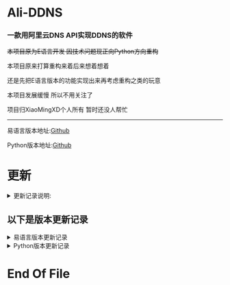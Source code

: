 # Ali-DDNS
### 一款用阿里云DNS API实现DDNS的软件

~~本项目原为E语言开发 因技术问题现正向Python方向重构~~

本项目原来打算重构来着后来想着想着

还是先把E语言版本的功能实现出来再考虑重构之类的玩意

本项目发展缓慢 所以不用关注了

项目归XiaoMingXD个人所有 暂时还没人帮忙

-----
易语言版本地址:[Github](https://github.com/XiaoMingXD/Ali-DDNS/tree/E)

Python版本地址:[Github](https://github.com/XiaoMingXD/Ali-DDNS/tree/Python)

# 更新
<details>
<summary markdown="span">更新记录说明:
</summary>
* 打算每提交一次就增加一次末尾的三位版本号
* 每实现一个功能就增加一次第三个版本号 
* 每完成一个界面就增加一次第二个版本号 
* 软件完成时将首位版本号改为1
* 特大更新时首位版本号增加1 
* 这个地方会混合更新易语言和Python版本的更新记录
* 在易语言和Python自己的分支下会有单独的更新记录
</details>

## 以下是版本更新记录
<details>
<summary markdown="span">易语言版本更新记录
</summary>
* 易语言版本 E0.0.1.001<br>
2019.6.23<br>
不知道之前都干啥了<br>
这是第一个版本号 暂时还没有release<p>
</details>

<details>
<summary markdown="span">Python版本更新记录
</summary>
* Python版本 P0.0.1<br>
2018.12.20<br>
本软件的UI界面是用PyQt5写的 所有的.UI文件都在UI文件夹里了<br>
到2018.12.20为止 只写了一个UI界面<p>
</details>


# End Of File
